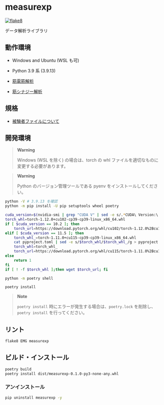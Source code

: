# measurexp
[![flake8](https://github.com/bcl-group/measurexp/actions/workflows/flake8.yml/badge.svg?branch=dev)](https://github.com/bcl-group/measurexp/actions/workflows/flake8.yml)

データ解析ライブラリ

## 動作環境
- Windows and Ubuntu (WSL も可)
- Python 3.9 系 (3.9.13)

- [筋電筋解析](EMG.md)
- [筋シナジー解析](muscle_synergy.md)

## 規格
- [被験者ファイルについて](about-participants.md)

## 開発環境

> **Warning**
> 
> Windows (WSL を除く) の場合は、torch の whl ファイルを適切なものに変更する必要があります。

> **Warning**
> 
> Python のバージョン管理ツールである pyenv をインストールしてください。


```bash
python -V # 3.9.13 を確認
python -m pip install -U pip setuptools wheel poetry

cuda_version=$(nvidia-smi | grep "CUDA V" | sed -e s/.*CUDA\ Version:\ //g | sed -e s/[^0-9.]//g)
torch_whl=torch-1.12.0+cu102-cp39-cp39-linux_x86_64.whl
if [ $cuda_version == 10.2 ]; then
    torch_url=https://download.pytorch.org/whl/cu102/torch-1.12.0%2Bcu102-cp39-cp39-linux_x86_64.whl
elif [ $cuda_version == 11.5 ]; then
    torch_whl_=torch-1.11.0+cu115-cp39-cp39-linux_x86_64.whl
    cat pyproject.toml | sed -e s/$torch_whl/$torch_whl_/g > pyproject.toml
    torch_whl=torch_whl_
    torch_url=https://download.pytorch.org/whl/cu115/torch-1.11.0%2Bcu115-cp39-cp39-linux_x86_64.whl
else
    return 1
fi
if [ ! -f $torch_whl ];then wget $torch_url; fi

python -m poetry shell

poetry install
```

> **Note**
> 
> `poetry install` 時にエラーが発生する場合は、`poetry.lock` を削除し、`poetry install` を行ってください。

## リント
```bash
flake8 EMG measurexp
```

## ビルド・インストール
```bash
poetry build
poetry install dist/measurexp-0.1.0-py3-none-any.whl
```

### アンインストール
```bash
pip uninstall measurexp -y
```
